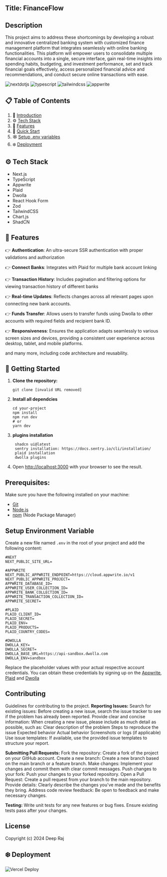 ## Title: FinanceFlow

## <a name="description">Description</a>
This project aims to address these shortcomings by developing a robust and innovative centralized banking system with customized  finance management platform that integrates seamlessly with online banking functionalities. This platform will empower users to consolidate multiple financial accounts into a single, secure interface, gain real-time insights into spending habits, budgeting, and investment performance, set and track financial goals effectively, access personalized financial advice and recommendations, and conduct  secure online transactions with ease.

  <div>
    <img src="https://img.shields.io/badge/-Next_JS-black?style=for-the-badge&logoColor=white&logo=nextdotjs&color=000000" alt="nextdotjs" />
    <img src="https://img.shields.io/badge/-TypeScript-black?style=for-the-badge&logoColor=white&logo=typescript&color=3178C6" alt="typescript" />
    <img src="https://img.shields.io/badge/-Tailwind_CSS-black?style=for-the-badge&logoColor=white&logo=tailwindcss&color=06B6D4" alt="tailwindcss" />
    <img src="https://img.shields.io/badge/-Appwrite-black?style=for-the-badge&logoColor=white&logo=appwrite&color=FD366E" alt="appwrite" />
  </div>

  
## 📋 <a name="table">Table of Contents</a>

1. 🤖 [Introduction](#description)
2. ⚙️ [Tech Stack](#tech-stack)
3. 🔋 [Features](#features)
4. 🤸 [Quick Start](#quick-start)
5. 🕸️ [Setup .env variables](#snippets)
6. ❄️ [Deployment](#deployment)

## <a name="tech-stack">⚙️ Tech Stack</a>

- Next.js
- TypeScript
- Appwrite
- Plaid
- Dwolla
- React Hook Form
- Zod
- TailwindCSS
- Chart.js
- ShadCN

## <a name="features">🔋 Features</a>

👉 **Authentication**: An ultra-secure SSR authentication with proper validations and authorization

👉 **Connect Banks**: Integrates with Plaid for multiple bank account linking

👉 **Transaction History**: Includes pagination and filtering options for viewing transaction history of different banks

👉 **Real-time Updates**: Reflects changes across all relevant pages upon connecting new bank accounts.

👉 **Funds Transfer**: Allows users to transfer funds using Dwolla to other accounts with required fields and recipient bank ID.

👉 **Responsiveness**: Ensures the application adapts seamlessly to various screen sizes and devices, providing a consistent user experience across desktop, tablet, and mobile platforms.

and many more, including code architecture and reusability. 


## <a name="quick-start">🤸 Getting Started </a>

1. **Clone the repository:**
   ```
   git clone [invalid URL removed]
   ```
2. **Install all dependcies**
    ```
    cd your-project
    npm install
    npm run dev
    # or
   yarn dev
    ```
3. **plugins installation**
     ```
      shadcn ui@latest
      sentry installation: https://docs.sentry.io/cli/installation/
      plaid installation
      dwolla plugins
     ```
 4. Open [http://localhost:3000](http://localhost:3000) with your  browser to see the result.

## Prerequisites:

   Make sure you have the following installed on your machine:

   - [Git](https://git-scm.com/)
   - [Node.js](https://nodejs.org/en)
   - [npm](https://www.npmjs.com/) (Node Package Manager)

 ## <a name="snippet"> Setup Environment Variable</a>
Create a new file named `.env` in the root of your project and add the following content:
```
#NEXT
NEXT_PUBLIC_SITE_URL=

#APPWRITE
NEXT_PUBLIC_APPWRITE_ENDPOINT=https://cloud.appwrite.io/v1
NEXT_PUBLIC_APPWRITE_PROJECT=
APPWRITE_DATABASE_ID=
APPWRITE_USER_COLLECTION_ID=
APPWRITE_BANK_COLLECTION_ID=
APPWRITE_TRANSACTION_COLLECTION_ID=
APPWRITE_SECRET=

#PLAID
PLAID_CLIENT_ID=
PLAID_SECRET=
PLAID_ENV=
PLAID_PRODUCTS=
PLAID_COUNTRY_CODES=

#DWOLLA
DWOLLA_KEY=
DWOLLA_SECRET=
DWOLLA_BASE_URL=https://api-sandbox.dwolla.com
DWOLLA_ENV=sandbox
```
Replace the placeholder values with your actual respective account credentials. You can obtain these credentials by signing up on the [Appwrite](https://appwrite.io/docs/tooling/command-line/installation), [Plaid]( https://plaid.com/docs/quickstart/) and [Dwolla](https://www.dwolla.com/)

## Contributing
Guidelines for contributing to the project.
**Reporting Issues:**
Search for existing issues: Before creating a new issue, search the issue tracker to see if the problem has already been reported.
Provide clear and concise information: When creating a new issue, please include as much detail as possible, such as:
Clear description of the problem
Steps to reproduce the issue
Expected behavior
Actual behavior
Screenshots or logs (if applicable)
Use issue templates: If available, use the provided issue templates to structure your report.

**Submitting Pull Requests:**
Fork the repository: Create a fork of the project on your GitHub account.
Create a new branch: Create a new branch based on the main branch or a feature branch.
Make changes: Implement your changes and commit them with clear commit messages.
Push changes to your fork: Push your changes to your forked repository.
Open a Pull Request: Create a pull request from your branch to the main repository.
Provide details: Clearly describe the changes you've made and the benefits they bring.
Address code review feedback: Be open to feedback and make necessary changes.

**Testing:**
Write unit tests for any new features or bug fixes.
Ensure existing tests  pass after your changes.

## License
Copyright (c) 2024 Deep Raj 


## <a name="#deployment">❄️ Deployment</a> 
![Vercel Deploy](https://deploy-badge.vercel.app/vercel/finance-flow?root=finance-flow-beige.vercel.app)
